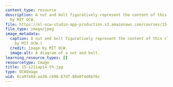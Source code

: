 ```yaml
---
content_type: resource
description: A nut and bolt figuratively represent the content of this class. Image
  by MIT OCW.
file: https://ol-ocw-studio-app-production.s3.amazonaws.com/courses/15-s21-nuts-and-bolts-of-business-plans-january-iap-2014/6ca97e8daa30cb9887d788e0f4d6bf6c_15-s21iap14-th.jpg
file_type: image/jpeg
image_metadata:
  caption: A nut and bolt figuratively represent the content of this class. (Image
    by MIT OCW.)
  credit: Image by MIT OCW.
  image-alt: A diagram of a nut and bolt.
learning_resource_types: []
resourcetype: Image
title: 15-s21iap14-th.jpg
type: OCWImage
uid: 6ca97e8d-aa30-cb98-87d7-88e0f4d6bf6c
---
```

